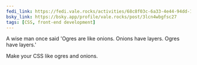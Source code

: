 ```yaml
---
fedi_link: https://fedi.vale.rocks/activities/68c8f03c-6a33-4e44-94dd-10a58f8b3f3d
bsky_link: https://bsky.app/profile/vale.rocks/post/3lcn4wbgfsc27
tags: [CSS, front-end development]
---
```


A wise man once said 'Ogres are like onions. Onions have layers. Ogres have layers.'

Make your CSS like ogres and onions.
